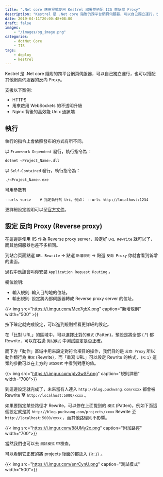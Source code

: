 ```yaml
---
title: ".Net core 應用程式使用 Kestrel 部署並搭配 IIS 來反向 Proxy"
description: "Kestrel 是 .Net core 隨附的跨平台網頁伺服器，可以自己獨立運行，也可以搭配其他網頁伺服器的反向 Proxy。"
date: 2019-04-11T20:00:48+08:00
draft: false
images:
    - "/images/og_image.png"
categories:
    - dotNet Core
    - IIS
tags:
    - deploy
    - kestrel
---
```


Kestrel 是 .Net core 隨附的跨平台網頁伺服器，可以自己獨立運行，也可以搭配其他網頁伺服器的反向 Proxy。

<!--more-->

支援以下案例:

- HTTPS
- 用來啟用 WebSockets 的不透明升級
- Nginx 背後的高效能 Unix 通訊端

## 執行

執行的指令上會依照發布的方式有所不同。

以 `Framework Dependent` 發行，執行指令為：

```sh
dotnet <Project_Name>.dll
```

以 `Self-Contained` 發行，執行指令為：
```sh
./<Project_Name>.exe
```

可用參數有
```
--urls <uri>    # 指定執行的 Uri，例如： --urls http://localhost:1234
```

更詳細設定說明可以至[官方文件](https://docs.microsoft.com/zh-tw/aspnet/core/fundamentals/servers/kestrel?view=aspnetcore-2.1#kestrel-options)。


## 設定 反向 Proxy (Reverse proxy)

在這邊是使用 IIS 作為 Reverse proxy server，設定好 `URL Rewrite` 就可以了，而其他伺服器也差不多相同。

到站台頁面點選 `URL Rewrite` -> 點選 `新增規則` -> 點選 `反向 Proxy` 你就會看到新增的畫面。

過程中應該會叫你安裝 `Application Request Routing` 。


欄位說明:

- 輸入規則: 輸入目的地的位址。
- 輸出規則: 設定將內部伺服器轉成 Reverse proxy server 的位址。

{{< img src="https://i.imgur.com/Mex7gbX.png" caption="新增規則" width="500" >}} 


按下確定就完成設定，可以進到規則裡看更詳細的設定。

在「比對 URL」的區域中，可以選擇比對的`模式` (Patten)，預設是將全部 (.*) 都 Rewrite，可以在右邊 `測試模式` 中測試設定是否正確。

而下方「動作」區域中用來設定對符合項目的操作，我們目的是 `反向 Proxy` 所以動作類行為 `重寫` (Rewrite)，而「重寫 URL」可以設定 Rewrite 的格式，`{R:1}` 這類的參數可以在上方的 `測試模式` 中看到對應的值。

{{< img src="https://i.imgur.com/pIv3wSF.png" caption="規則詳細" width="700">}} 

到這邊設定就完成了，未來當有人連入 `http://blog.puckwang.com/xxxx` 都會被 Rewrite 至 `http://localhost:5000/xxxx` 。

如果要指定某些路徑才 Rewrite，可以修在上面提到的 `模式` (Patten)，例如下面這個設定就是將 `http://blog.puckwang.com/projects/xxxx` Rewrite 至 `http://localhost:5000/xxxx` ，而其他路徑則不影響。

{{< img src="https://i.imgur.com/88UMy2x.png" caption="附加路徑" width="700">}} 


當然我們也可以去 `測試模式` 中檢查。

可以看到它正確的將 projects 後面的都放入 `{R:1}` 。

{{< img src="https://i.imgur.com/enrCynU.png" caption="測試模式" width="500">}} 

